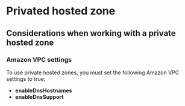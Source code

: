 # Privated hosted zone
## Considerations when working with a private hosted zone
### Amazon VPC settings
To use private hosted zones, you must set the following Amazon VPC settings to true:
* **enableDnsHostnames**
* **enableDnsSupport**
